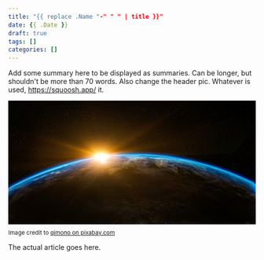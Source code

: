 ```yaml
---
title: "{{ replace .Name "-" " " | title }}"
date: {{ .Date }}
draft: true
tags: []
categories: []
---
```


Add some summary here to be displayed as summaries. Can be longer, but shouldn't be more than 70 words. Also change the header pic. Whatever is used, https://squoosh.app/ it.

<!--more-->

![Space header picture](images/featured.jpg)
<sub>Image credit to [qimono on pixabay.com](https://pixabay.com/en/sunrise-space-outer-space-globe-1756274/)</sub>

The actual article goes here.
